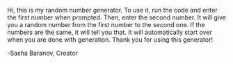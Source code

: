 Hi, this is my random number generator.
To use it, run the code and enter the first number when prompted.
Then, enter the second number.
It will give you a random number from the first number to the second one.
If the numbers are the same, it will tell you that.
It will automatically start over when you are done with generation.
Thank you for using this generator!

-Sasha Baranov, Creator
